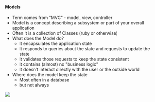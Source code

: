#### Models
* Term comes from "MVC" - model, view, controller
* Model is a concept describing a subsystem or part of your overall application
* Often it is a collection of Classes (ruby or otherwise)
* What does the Model do?
	* It encapsulates the application state
	* It responds to queries about the state and requests to update the state
	* It validates those requests to keep the state consistent
	* It contains (almost) no "business logic"
	* It doesn't interact directly with the user or the outside world
* Where does the model keep the state
	* Most often in a database
	* but not always

<div class="row">
  <div class="col-md-offset-2 col-md-8">
    <img src="/content/topics/images/aspmvc.jpg" class="img-responsive img-thumbnail" />
  </div>
</div>

